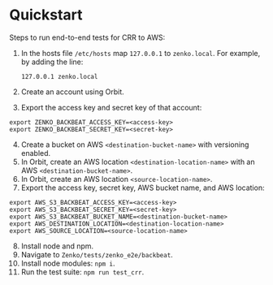 # Quickstart

Steps to run end-to-end tests for CRR to AWS:

1. In the hosts file `/etc/hosts` map `127.0.0.1` to `zenko.local`. For example,
   by adding the line:

   ```
   127.0.0.1 zenko.local
   ```

2. Create an account using Orbit.
3. Export the access key and secret key of that account:

```
export ZENKO_BACKBEAT_ACCESS_KEY=<access-key>
export ZENKO_BACKBEAT_SECRET_KEY=<secret-key>
```

4. Create a bucket on AWS `<destination-bucket-name>` with versioning enabled.
5. In Orbit, create an AWS location `<destination-location-name>` with an AWS
   `<destination-bucket-name>`.
6. In Orbit, create an AWS location `<source-location-name>`.
7. Export the access key, secret key, AWS bucket name, and AWS location:

```
export AWS_S3_BACKBEAT_ACCESS_KEY=<access-key>
export AWS_S3_BACKBEAT_SECRET_KEY=<secret-key>
export AWS_S3_BACKBEAT_BUCKET_NAME=<destination-bucket-name>
export AWS_DESTINATION_LOCATION=<destination-location-name>
export AWS_SOURCE_LOCATION=<source-location-name>
```

8. Install node and npm.
9. Navigate to `Zenko/tests/zenko_e2e/backbeat`.
10. Install node modules: `npm i`.
11. Run the test suite: `npm run test_crr`.
